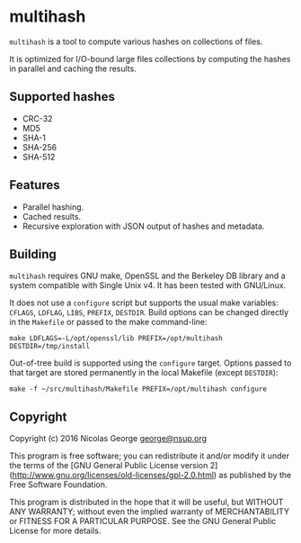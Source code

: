 multihash
=========

`multihash` is a tool to compute various hashes on collections of files.

It is optimized for I/O-bound large files collections by computing the
hashes in parallel and caching the results.

Supported hashes
----------------

* CRC-32
* MD5
* SHA-1
* SHA-256
* SHA-512

Features
--------

* Parallel hashing.
* Cached results.
* Recursive exploration with JSON output of hashes and metadata.

Building
--------

`multihash` requires GNU make, OpenSSL and the Berkeley DB library and a
system compatible with Single Unix v4. It has been tested with GNU/Linux.

It does not use a `configure` script but supports the usual make variables:
`CFLAGS`, `LDFLAG`, `LIBS`, `PREFIX`, `DESTDIR`. Build options can be
changed directly in the `Makefile` or passed to the make command-line:

```
make LDFLAGS=-L/opt/openssl/lib PREFIX=/opt/multihash DESTDIR=/tmp/install
```

Out-of-tree build is supported using the `configure` target. Options passed
to that target are stored permanently in the local Makefile (except
`DESTDIR`):

```
make -f ~/src/multihash/Makefile PREFIX=/opt/multihash configure
```

Copyright
---------

Copyright (c) 2016 Nicolas George <george@nsup.org>

This program is free software; you can redistribute it and/or modify it
under the terms of the [GNU General Public License version 2]
(http://www.gnu.org/licenses/old-licenses/gpl-2.0.html)
as published
by the Free Software Foundation.

This program is distributed in the hope that it will be useful, but
WITHOUT ANY WARRANTY; without even the implied warranty of
MERCHANTABILITY or FITNESS FOR A PARTICULAR PURPOSE.
See the GNU General Public License for more details.
